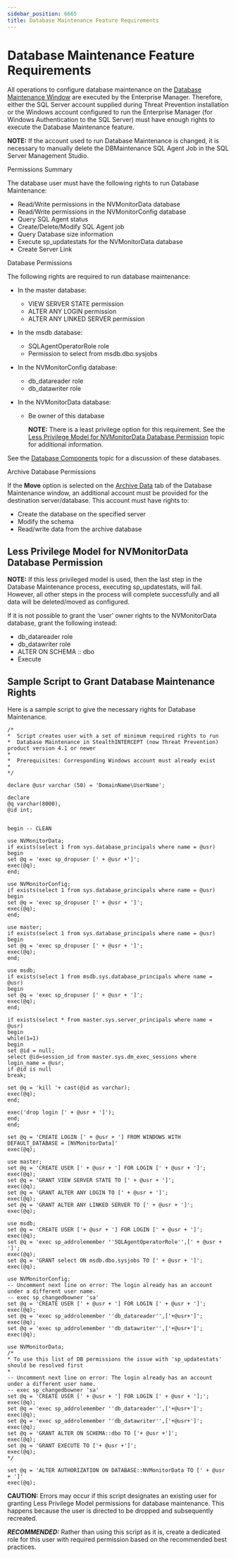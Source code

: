 ```yaml
---
sidebar_position: 6665
title: Database Maintenance Feature Requirements
---
```


# Database Maintenance Feature Requirements

All operations to configure database maintenance on the [Database Maintenance Window](../Admin/Configuration/DatabaseMaintenance/Overview "Database Maintenance Window") are executed by the Enterprise Manager. Therefore, either the SQL Server account supplied during Threat Prevention installation or the Windows account configured to run the Enterprise Manager (for Windows Authentication to the SQL Server) must have enough rights to execute the Database Maintenance feature.

**NOTE:** If the account used to run Database Maintenance is changed, it is necessary to manually delete the DBMaintenance SQL Agent Job in the SQL Server Management Studio.

Permissions Summary

The database user must have the following rights to run Database Maintenance:

* Read/Write permissions in the NVMonitorData database
* Read/Write permissions in the NVMonitorConfig database
* Query SQL Agent status
* Create/Delete/Modify SQL Agent job
* Query Database size information
* Execute sp\_updatestats for the NVMonitorData database
* Create Server Link

Database Permissions

The following rights are required to run database maintenance:

* In the master database:

  * VIEW SERVER STATE permission
  * ALTER ANY LOGIN permission
  * ALTER ANY LINKED SERVER permission
* In the msdb database:

  * SQLAgentOperatorRole role
  * Permission to select from msdb.dbo.sysjobs
* In the NVMonitorConfig database:

  * db\_datareader role
  * db\_datawriter role
* In the NVMonitorData database:

  * Be owner of this database

    **NOTE:** There is a least privilege option for this requirement. See the [Less Privilege Model for NVMonitorData Database Permission](#Least "Less Privilege Model for NVMonitorData Database Permission") topic for additional information.

See the [Database Components](../Admin/Overview#Database "Database Components") topic for a discussion of these databases.

Archive Database Permissions

If the **Move** option is selected on the [Archive Data](../Admin/Configuration/DatabaseMaintenance/Archive "Archive Data") tab of the Database Maintenance window, an additional account must be provided for the destination server/database. This account must have rights to:

* Create the database on the specified server
* Modify the schema
* Read/write data from the archive database

## Less Privilege Model for NVMonitorData Database Permission

**NOTE:** If this less privileged model is used, then the last step in the Database Maintenance process, executing sp\_updatestats, will fail. However, all other steps in the process will complete successfully and all data will be deleted/moved as configured.

If it is not possible to grant the ‘user’ owner rights to the NVMonitorData database, grant the following instead:

* db\_datareader role
* db\_datawriter role
* ALTER ON SCHEMA :: dbo
* Execute

## Sample Script to Grant Database Maintenance Rights

Here is a sample script to give the necessary rights for Database Maintenance.

```
/*   
*  Script creates user with a set of minimum required rights to run   
*  Database Maintenance in StealthINTERCEPT (now Threat Prevention) product version 4.1 or newer  
*     
*  Prerequisites: Corresponding Windows account must already exist  
*     
*/  
   
declare @usr varchar (50) = 'DomainName\UserName';  
   
declare   
@q varchar(8000),  
@id int;  
   
   
begin -- CLEAN  
   
use NVMonitorData;  
if exists(select 1 from sys.database_principals where name = @usr)  
begin  
set @q = 'exec sp_dropuser [' + @usr +']';  
exec(@q);  
end;  
   
use NVMonitorConfig;  
if exists(select 1 from sys.database_principals where name = @usr)  
begin      
set @q = 'exec sp_dropuser [' + @usr + ']';  
exec(@q);  
end;  
   
use master;  
if exists(select 1 from sys.database_principals where name = @usr)  
begin      
set @q = 'exec sp_dropuser [' + @usr + ']';  
exec(@q);  
end;  
   
use msdb;  
if exists(select 1 from msdb.sys.database_principals where name = @usr)  
begin     
set @q = 'exec sp_dropuser [' + @usr + ']';  
exec(@q);  
end;  
   
if exists(select * from master.sys.server_principals where name = @usr)  
begin     
while(1=1)  
begin  
set @id = null;  
select @id=session_id from master.sys.dm_exec_sessions where login_name = @usr;  
if @id is null  
break;  
   
set @q = 'kill '+ cast(@id as varchar);  
exec(@q);  
end;  
   
exec('drop login [' + @usr + ']');  
end;  
end;  
   
set @q = 'CREATE LOGIN [' + @usr + '] FROM WINDOWS WITH DEFAULT_DATABASE = [NVMonitorData]'  
exec(@q);  
   
use master;  
set @q = 'CREATE USER [' + @usr + '] FOR LOGIN [' + @usr + ']';  
exec(@q);  
set @q = 'GRANT VIEW SERVER STATE TO [' + @usr + ']';  
exec(@q);  
set @q = 'GRANT ALTER ANY LOGIN TO [' + @usr + ']';  
exec(@q);  
set @q = 'GRANT ALTER ANY LINKED SERVER TO [' + @usr + ']';  
exec(@q);  
   
use msdb;  
set @q = 'CREATE USER ['+ @usr + '] FOR LOGIN [' + @usr + ']';  
exec(@q);  
set @q = 'exec sp_addrolemember ''SQLAgentOperatorRole'',[' + @usr + ']';  
exec(@q);  
set @q = 'GRANT select ON msdb.dbo.sysjobs TO [' + @usr + ']';  
exec(@q);  
   
use NVMonitorConfig;  
-- Uncomment next line on error: The login already has an account under a different user name.  
-- exec sp_changedbowner 'sa'   
set @q = 'CREATE USER [' + @usr + '] FOR LOGIN [' + @usr + ']';  
exec(@q);  
set @q = 'exec sp_addrolemember ''db_datareader'',['+@usr+']';  
exec(@q);  
set @q = 'exec sp_addrolemember ''db_datawriter'',['+@usr+']';  
exec(@q);  
   
use NVMonitorData;  
/*  
* To use this list of DB permissions the issue with 'sp_updatestats' should be resolved first  
*  
-- Uncomment next line on error: The login already has an account under a different user name.  
-- exec sp_changedbowner 'sa'  
set @q = 'CREATE USER [' + @usr + '] FOR LOGIN [' + @usr + '];';  
exec(@q);  
set @q = 'exec sp_addrolemember ''db_datareader'',['+@usr+']';  
exec(@q);  
set @q = 'exec sp_addrolemember ''db_datawriter'',['+@usr+']';  
exec(@q);  
set @q = 'GRANT ALTER ON SCHEMA::dbo TO ['+ @usr +']';  
exec(@q);   
set @q = 'GRANT EXECUTE TO ['+ @usr +']';  
exec(@q);  
*/  
   
set @q = 'ALTER AUTHORIZATION ON DATABASE::NVMonitorData TO [' + @usr + ']'  
exec(@q);
```
**CAUTION:** Errors may occur if this script designates an existing user for granting Less Privilege Model permissions for database maintenance. This happens because the user is directed to be dropped and subsequently recreated.

***RECOMMENDED:*** Rather than using this script as it is, create a dedicated role for this user with required permission based on the recommended best practices.